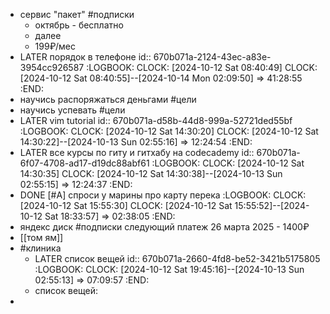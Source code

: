 - сервис "пакет" #подписки
	- октябрь - бесплатно
	- далее
	- 199₽/мес
- LATER порядок в телефоне
  id:: 670b071a-2124-43ec-a83e-3954cc926587
  :LOGBOOK:
  CLOCK: [2024-10-12 Sat 08:40:49]
  CLOCK: [2024-10-12 Sat 08:40:55]--[2024-10-14 Mon 02:09:50] =>  41:28:55
  :END:
- научись распоряжаться деньгами #цели
- научись успевать #цели
- LATER vim tutorial
  id:: 670b071a-d58b-44d8-999a-52721ded55bf
  :LOGBOOK:
  CLOCK: [2024-10-12 Sat 14:30:20]
  CLOCK: [2024-10-12 Sat 14:30:22]--[2024-10-13 Sun 02:55:16] =>  12:24:54
  :END:
- LATER все курсы по гиту и гитхабу на  codecademy
  id:: 670b071a-6f07-4708-ad17-d19dc88abf61
  :LOGBOOK:
  CLOCK: [2024-10-12 Sat 14:30:35]
  CLOCK: [2024-10-12 Sat 14:30:38]--[2024-10-13 Sun 02:55:15] =>  12:24:37
  :END:
- DONE [#A] спроси у марины про карту перека
  :LOGBOOK:
  CLOCK: [2024-10-12 Sat 15:55:30]
  CLOCK: [2024-10-12 Sat 15:55:52]--[2024-10-12 Sat 18:33:57] =>  02:38:05
  :END:
- яндекс диск #подписки
  следующий платеж
  26 марта 2025 - 1400₽
- [[том ям]]
- #клиника
	- LATER список вещей 
	  id:: 670b071a-2660-4fd8-be52-3421b5175805
	  :LOGBOOK:
	  CLOCK: [2024-10-12 Sat 19:45:16]--[2024-10-13 Sun 02:55:13] =>  07:09:57
	  :END:
	- список вещей:
-